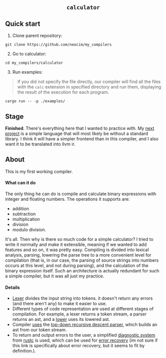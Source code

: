 <div align="center">
    <h2><code>calculator</code></h2>
</div>

<h2>Quick start</h2>

1. Clone parent repository:
```
git clone https://github.com/neocim/my_compilers
```
2. Go to calculator:
```
cd my_compilers/calculator
```
3. Run examples:
> If you did not specify the file directly, our compiler will find all the files with the `calc` extension in specified directory and run them, displaying the result of the execution for each program.
```
cargo run -- -p ./examples/
```

<h2>Stage</h2>

**Finished**. There's everything here that I wanted to practice with. My [next project](https://github.com/neocim/my_compilers/tree/master/ulang) is a simple language that will most likely be without a standard library. I think it will have a simpler frontend than in this compiler, and I also want it to be translated into llvm ir.

<h2>About</h2>
This is my first working compiler. 

<h4>What can it do</h4>
The only thing he can do is compile and calculate binary expressions with integer and floating numbers. The operations it supports are: 

- addition
- subtraction
- multiplication
- division
- modulo division.

It's all. Then why is there so much code for a simple calculator? I tried to write it normally and make it extensible, meaning if we wanted to add features and so on, it was pretty easy. Compiling is divided into lexical analysis, parsing, lowering the parse tree to a more convenient level for compilation (that is, in our case, the parsing of source strings into numbers occurs at this level, and not during parsing), and the calculation of the binary expression itself. Such an architecture is actually redundant for such a simple compiler, but it was all just my practice.

<h4>Details</h4>

- [Lexer](https://github.com/neocim/my_compilers/blob/master/calculator/src/compiler/src/lexer.rs) divides the input string into tokens. it doesn't return any errors (and there aren't any) to make it easier to use. 
- Different types of code representation are used at different stages of compilation. For example, a lexer returns a token stream, a parser returns an ast, and a [lower](https://github.com/neocim/my_compilers/blob/master/calculator/src/compiler/src/ast_lowering.rs) uses its lowered ast.
- Сompiler [uses](https://github.com/neocim/my_compilers/blob/master/calculator/src/compiler/src/parser.rs) the [top-down recursive descent parser](https://en.wikipedia.org/wiki/Top-down_parsing), which builds an ast from our token stream.
- To return and output errors to the user, a simplified [diagnostic system](https://github.com/neocim/my_compilers/blob/master/calculator/src/compiler/src/errors/diagnostic.rs) from [rustc](https://github.com/rust-lang/rust/tree/master) is used, which can be used for [error recovery](https://en.wikipedia.org/wiki/Burke%E2%80%93Fisher_error_repair) (im not sure if this link is specifically about error recovery, but it seems to fit by definition.).
